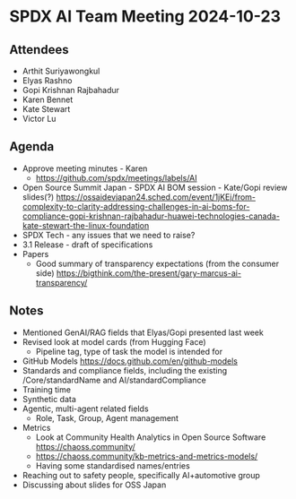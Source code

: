 # SPDX AI Team Meeting 2024-10-23

## Attendees

- Arthit Suriyawongkul
- Elyas Rashno
- Gopi Krishnan Rajbahadur
- Karen Bennet
- Kate Stewart
- Victor Lu

## Agenda

- Approve meeting minutes - Karen
  - https://github.com/spdx/meetings/labels/AI
- Open Source Summit Japan - SPDX AI BOM session - Kate/Gopi review slides(?)
  https://ossaidevjapan24.sched.com/event/1jKEj/from-complexity-to-clarity-addressing-challenges-in-ai-boms-for-compliance-gopi-krishnan-rajbahadur-huawei-technologies-canada-kate-stewart-the-linux-foundation
- SPDX Tech - any issues that we need to raise?
- 3.1 Release - draft of specifications
- Papers
  - Good summary of transparency expectations (from the consumer side)
    https://bigthink.com/the-present/gary-marcus-ai-transparency/

## Notes

- Mentioned GenAI/RAG fields that Elyas/Gopi presented last week
- Revised look at model cards (from Hugging Face)
  - Pipeline tag, type of task the model is intended for
- GitHub Models https://docs.github.com/en/github-models
- Standards and compliance fields, including the existing /Core/standardName and AI/standardCompliance
- Training time
- Synthetic data
- Agentic, multi-agent related fields
  - Role, Task, Group, Agent management
- Metrics
  - Look at Community Health Analytics in Open Source Software https://chaoss.community/
  - https://chaoss.community/kb-metrics-and-metrics-models/
  - Having some standardised names/entries
- Reaching out to safety people, specifically AI+automotive group
- Discussing about slides for OSS Japan
